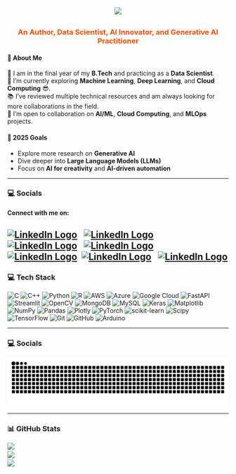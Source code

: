 <h1 align="center">
    <img src="https://readme-typing-svg.herokuapp.com/?font=Righteous&size=35&center=true&vCenter=true&width=500&height=70&duration=3000&lines=Hi+There!+👋;+I'm+Hitesh+Atkar!;" />
    
<h3 align="center" style="color: 	#ff4d01;">An Author, Data Scientist, AI Innovator, and Generative AI Practitioner</h3>


#### 🚀 About Me
🌟 I am in the final year of my **B.Tech** and practicing as a **Data Scientist**.  
🌱 I’m currently exploring **Machine Learning**, **Deep Learning**, and **Cloud Computing** 😎.  
📚 I’ve reviewed multiple technical resources and am always looking for more collaborations in the field.  
🤝 I’m open to collaboration on **AI/ML**, **Cloud Computing**, and **MLOps** projects.  

#### 🎯 2025 Goals
- Explore more research on **Generative AI**
- Dive deeper into **Large Language Models (LLMs)**
- Focus on **AI for creativity** and **AI-driven automation**

---

### 💻 Socials
#### Connect with me on:

 [<img src="https://www.edigitalagency.com.au/wp-content/uploads/Linkedin-logo-blue-png-large-size.png" alt="LinkedIn Logo" width="75" />](https://www.linkedin.com/in/hitesh-atkar-6734a3255/) &nbsp; [<img src="https://upload.wikimedia.org/wikipedia/commons/f/f7/Stack_Overflow_logo.png" alt="LinkedIn Logo" width="150" />](https://stackoverflow.com/users/28855892/hitesh-atkar) &nbsp; [<img src="https://upload.wikimedia.org/wikipedia/commons/0/0d/Medium_%28website%29_logo.svg" alt="LinkedIn Logo" width="100" />](https://medium.com/@atkarhitesh) &nbsp; [<img src="https://upload.wikimedia.org/wikipedia/commons/0/0a/LeetCode_Logo_black_with_text.svg" alt="LinkedIn Logo" width="110" />](https://leetcode.com/u/Hitesh_Atkar/)   &nbsp; [<img src="https://upload.wikimedia.org/wikipedia/commons/7/7c/Kaggle_logo.png" alt="LinkedIn Logo" width="55" />](https://www.kaggle.com/hiteshatkar1) &nbsp;[<img src="https://w7.pngwing.com/pngs/676/1/png-transparent-x-icon-ex-twitter-tech-companies-social-media-thumbnail.png" alt="LinkedIn Logo" width="24" />](https://x.com/HiteshAtkar) &nbsp; [<img src="https://upload.wikimedia.org/wikipedia/commons/thumb/a/a5/Instagram_icon.png/1200px-Instagram_icon.png" alt="LinkedIn Logo" width="24" />](https://www.instagram.com/limitless_sole/) 
---

### 💻 Tech Stack
![C](https://img.shields.io/badge/c-%2300599C.svg?style=for-the-badge&logo=c&logoColor=white) ![C++](https://img.shields.io/badge/c++-%2300599C.svg?style=for-the-badge&logo=c%2B%2B&logoColor=white) ![Python](https://img.shields.io/badge/python-3670A0?style=for-the-badge&logo=python&logoColor=ffdd54) ![R](https://img.shields.io/badge/r-%23276DC3.svg?style=for-the-badge&logo=r&logoColor=white) ![AWS](https://img.shields.io/badge/AWS-%23FF9900.svg?style=for-the-badge&logo=amazon-aws&logoColor=white) ![Azure](https://img.shields.io/badge/azure-%230072C6.svg?style=for-the-badge&logo=microsoftazure&logoColor=white) ![Google Cloud](https://img.shields.io/badge/GoogleCloud-%234285F4.svg?style=for-the-badge&logo=google-cloud&logoColor=white) ![FastAPI](https://img.shields.io/badge/FastAPI-005571?style=for-the-badge&logo=fastapi) ![Streamlit](https://img.shields.io/badge/Streamlit-%23FE4B4B.svg?style=for-the-badge&logo=streamlit&logoColor=white) ![OpenCV](https://img.shields.io/badge/opencv-%23white.svg?style=for-the-badge&logo=opencv&logoColor=white) ![MongoDB](https://img.shields.io/badge/MongoDB-%234ea94b.svg?style=for-the-badge&logo=mongodb&logoColor=white) ![MySQL](https://img.shields.io/badge/mysql-4479A1.svg?style=for-the-badge&logo=mysql&logoColor=white) ![Keras](https://img.shields.io/badge/Keras-%23D00000.svg?style=for-the-badge&logo=Keras&logoColor=white) ![Matplotlib](https://img.shields.io/badge/Matplotlib-%23ffffff.svg?style=for-the-badge&logo=Matplotlib&logoColor=black) ![NumPy](https://img.shields.io/badge/numpy-%23013243.svg?style=for-the-badge&logo=numpy&logoColor=white) ![Pandas](https://img.shields.io/badge/pandas-%23150458.svg?style=for-the-badge&logo=pandas&logoColor=white) ![Plotly](https://img.shields.io/badge/Plotly-%233F4F75.svg?style=for-the-badge&logo=plotly&logoColor=white) ![PyTorch](https://img.shields.io/badge/PyTorch-%23EE4C2C.svg?style=for-the-badge&logo=PyTorch&logoColor=white) ![scikit-learn](https://img.shields.io/badge/scikit--learn-%23F7931E.svg?style=for-the-badge&logo=scikit-learn&logoColor=white) ![Scipy](https://img.shields.io/badge/SciPy-%230C55A5.svg?style=for-the-badge&logo=scipy&logoColor=%white) ![TensorFlow](https://img.shields.io/badge/TensorFlow-%23FF6F00.svg?style=for-the-badge&logo=TensorFlow&logoColor=white) ![Git](https://img.shields.io/badge/git-%23F05033.svg?style=for-the-badge&logo=git&logoColor=white) ![GitHub](https://img.shields.io/badge/github-%23121011.svg?style=for-the-badge&logo=github&logoColor=white) ![Arduino](https://img.shields.io/badge/-Arduino-00979D?style=for-the-badge&logo=Arduino&logoColor=white)

---

### 💻 Socials
![snake gif](https://github.com/HiteshAtkar/HiteshAtkar/blob/output/github-snake.svg)

---

### 📊 GitHub Stats
![](https://github-readme-stats.vercel.app/api?username=HiteshAtkar&theme=default&hide_border=false&include_all_commits=false&count_private=false)<br/>
![](https://github-readme-streak-stats.herokuapp.com/?user=HiteshAtkar&theme=default&hide_border=false)<br/>
![](https://github-readme-stats.vercel.app/api/top-langs/?username=HiteshAtkar&theme=default&hide_border=false&include_all_commits=false&count_private=false&layout=compact)




